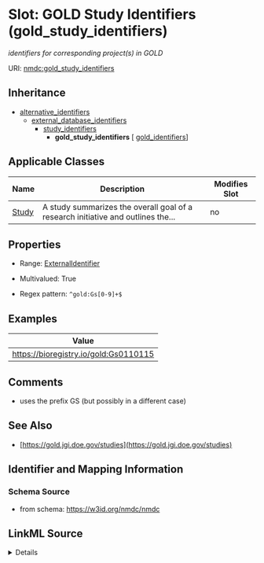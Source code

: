# Slot: GOLD Study Identifiers (gold_study_identifiers)


_identifiers for corresponding project(s) in GOLD_



URI: [nmdc:gold_study_identifiers](https://w3id.org/nmdc/gold_study_identifiers)




## Inheritance

* [alternative_identifiers](alternative_identifiers.md)
    * [external_database_identifiers](external_database_identifiers.md)
        * [study_identifiers](study_identifiers.md)
            * **gold_study_identifiers** [ [gold_identifiers](gold_identifiers.md)]





## Applicable Classes

| Name | Description | Modifies Slot |
| --- | --- | --- |
[Study](Study.md) | A study summarizes the overall goal of a research initiative and outlines the... |  no  |







## Properties

* Range: [ExternalIdentifier](ExternalIdentifier.md)

* Multivalued: True

* Regex pattern: `^gold:Gs[0-9]+$`






## Examples

| Value |
| --- |
| https://bioregistry.io/gold:Gs0110115 |

## Comments

* uses the prefix GS (but possibly in a different case)

## See Also

* [https://gold.jgi.doe.gov/studies](https://gold.jgi.doe.gov/studies)

## Identifier and Mapping Information







### Schema Source


* from schema: https://w3id.org/nmdc/nmdc




## LinkML Source

<details>
```yaml
name: gold_study_identifiers
description: identifiers for corresponding project(s) in GOLD
title: GOLD Study Identifiers
comments:
- uses the prefix GS (but possibly in a different case)
examples:
- value: https://bioregistry.io/gold:Gs0110115
from_schema: https://w3id.org/nmdc/nmdc
see_also:
- https://gold.jgi.doe.gov/studies
rank: 1000
is_a: study_identifiers
mixins:
- gold_identifiers
domain: Study
multivalued: true
alias: gold_study_identifiers
domain_of:
- Study
range: external_identifier
pattern: ^gold:Gs[0-9]+$

```
</details>